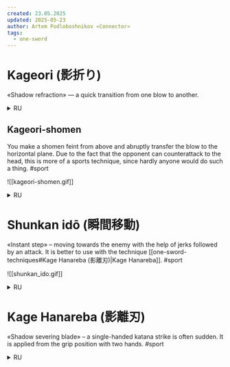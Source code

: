 ```yaml
---
created: 23.05.2025
updated: 2025-05-23
author: Artem Podloboshnikov «Connector»
tags:
  - one-sword
---
```

# Kageori (影折り)
«Shadow refraction» — a quick transition from one blow to another.
<details>
<summary>RU</summary>
«Преломление тени» — быстрый переход от одного удара к другому.
</details>

## Kageori-shomen
You make a shomen feint from above and abruptly transfer the blow to the horizontal plane. Due to the fact that the opponent can counterattack to the head, this is more of a sports technique, since hardly anyone would do such a thing. #sport

![[kageori-shomen.gif]]
<details>
<summary>RU</summary>
Делаешь финт «shomen» сверху и в резко переводишь удар в горизонт. Из-за того, что противник может контратаковать в голову – она больше спортивная, так как вряд ли кто-то стал такое делать.
</details>

# Shunkan idō (瞬間移動)
«Instant step» – moving towards the enemy with the help of jerks followed by an attack. It is better to use with the technique [[one-sword-techniques#Kage Hanareba (影離刃)|Kage Hanareba]]. #sport

![[shunkan_ido.gif]]
<details>
<summary>RU</summary>
«Мгновенный шаг» – перемещение к противнику с помощью рывков с последующей атакой. Лучше использовать с техникой Kage Hanareba.
</details>

# Kage Hanareba (影離刃)
«Shadow severing blade» – a single-handed katana strike is often sudden. It is applied from the grip position with two hands. #sport
<details>
<summary>RU</summary>
«Теневой расставшийся клинок» – удар наносимый катаной с помощью одной руки, зачастую внезапный. Наносится из позиции хвата двумя руками.
</details>